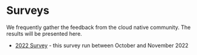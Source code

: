 # Surveys
We frequently gather the feedback from the cloud native community. The results will be presented here.

* [2022 Survey](2022-Survey-Results.pdf) - this survey run between October and November 2022


